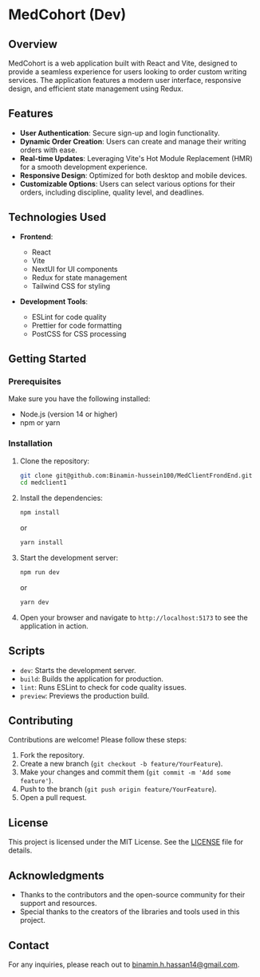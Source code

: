 # MedCohort (Dev)

## Overview

MedCohort is a web application built with React and Vite, designed to provide a seamless experience for users looking to order custom writing services. The application features a modern user interface, responsive design, and efficient state management using Redux.

## Features

- **User Authentication**: Secure sign-up and login functionality.
- **Dynamic Order Creation**: Users can create and manage their writing orders with ease.
- **Real-time Updates**: Leveraging Vite's Hot Module Replacement (HMR) for a smooth development experience.
- **Responsive Design**: Optimized for both desktop and mobile devices.
- **Customizable Options**: Users can select various options for their orders, including discipline, quality level, and deadlines.

## Technologies Used

- **Frontend**: 
  - React
  - Vite
  - NextUI for UI components
  - Redux for state management
  - Tailwind CSS for styling

- **Development Tools**:
  - ESLint for code quality
  - Prettier for code formatting
  - PostCSS for CSS processing

## Getting Started

### Prerequisites

Make sure you have the following installed:

- Node.js (version 14 or higher)
- npm or yarn

### Installation

1. Clone the repository:

   ```bash
   git clone git@github.com:Binamin-hussein100/MedClientFrondEnd.git
   cd medclient1
   ```

2. Install the dependencies:

   ```bash
   npm install
   ```

   or

   ```bash
   yarn install
   ```

3. Start the development server:

   ```bash
   npm run dev
   ```

   or

   ```bash
   yarn dev
   ```

4. Open your browser and navigate to `http://localhost:5173` to see the application in action.

## Scripts

- `dev`: Starts the development server.
- `build`: Builds the application for production.
- `lint`: Runs ESLint to check for code quality issues.
- `preview`: Previews the production build.

## Contributing

Contributions are welcome! Please follow these steps:

1. Fork the repository.
2. Create a new branch (`git checkout -b feature/YourFeature`).
3. Make your changes and commit them (`git commit -m 'Add some feature'`).
4. Push to the branch (`git push origin feature/YourFeature`).
5. Open a pull request.

## License

This project is licensed under the MIT License. See the [LICENSE](LICENSE) file for details.

## Acknowledgments

- Thanks to the contributors and the open-source community for their support and resources.
- Special thanks to the creators of the libraries and tools used in this project.

## Contact

For any inquiries, please reach out to [binamin.h.hassan14@gmail.com](mailto:binamin.h.hassan14@gmail.com).